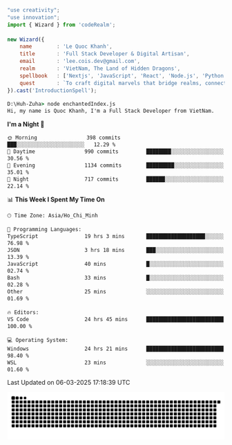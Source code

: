 <!--x axis divider-->

```js 
"use creativity";
"use innovation";
import { Wizard } from 'codeRealm';

new Wizard({
    name        : 'Le Quoc Khanh',
    title       : 'Full Stack Developer & Digital Artisan',
    email       : 'lee.cois.dev@gmail.com',
    realm       : 'VietNam, The Land of Hidden Dragons',
    spellbook   : ['Nextjs', 'JavaScript', 'React', 'Node.js', 'Python', 'Django', 'Cloud Services'],
    quest       : `To craft digital marvels that bridge realms, connect cultures, and bring imagination to life.`,
}).cast('IntroductionSpell');
```

```cmd
D:\Huh-Zuha> node enchantedIndex.js
Hi, my name is Quoc Khanh, I'm a Full Stack Developer from VietNam.
```
<!--START_SECTION:waka-->
**I'm a Night 🦉** 

```text
🌞 Morning                398 commits         ███░░░░░░░░░░░░░░░░░░░░░░   12.29 % 
🌆 Daytime                990 commits         ████████░░░░░░░░░░░░░░░░░   30.56 % 
🌃 Evening                1134 commits        █████████░░░░░░░░░░░░░░░░   35.01 % 
🌙 Night                  717 commits         ██████░░░░░░░░░░░░░░░░░░░   22.14 % 
```


📊 **This Week I Spent My Time On** 

```text
🕑︎ Time Zone: Asia/Ho_Chi_Minh

💬 Programming Languages: 
TypeScript               19 hrs 3 mins       ███████████████████░░░░░░   76.98 % 
JSON                     3 hrs 18 mins       ███░░░░░░░░░░░░░░░░░░░░░░   13.39 % 
JavaScript               40 mins             █░░░░░░░░░░░░░░░░░░░░░░░░   02.74 % 
Bash                     33 mins             █░░░░░░░░░░░░░░░░░░░░░░░░   02.28 % 
Other                    25 mins             ░░░░░░░░░░░░░░░░░░░░░░░░░   01.69 % 

🔥 Editors: 
VS Code                  24 hrs 45 mins      █████████████████████████   100.00 % 

💻 Operating System: 
Windows                  24 hrs 21 mins      █████████████████████████   98.40 % 
WSL                      23 mins             ░░░░░░░░░░░░░░░░░░░░░░░░░   01.60 % 
```


 Last Updated on 06-03-2025 17:18:39 UTC
<!--END_SECTION:waka-->
<picture>
  <source media="(prefers-color-scheme: dark)" srcset="https://raw.githubusercontent.com/leecois/leecois/output/github-contribution-grid-snake-dark.svg">
  <source media="(prefers-color-scheme: light)" srcset="https://raw.githubusercontent.com/leecois/leecois/output/github-contribution-grid-snake.svg">
  <img alt="github contribution grid snake animation" src="https://raw.githubusercontent.com/leecois/leecois/output/github-contribution-grid-snake.svg">
</picture>
